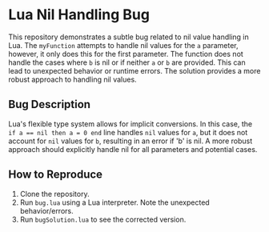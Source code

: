 # Lua Nil Handling Bug

This repository demonstrates a subtle bug related to nil value handling in Lua. The `myFunction` attempts to handle nil values for the `a` parameter, however, it only does this for the first parameter.  The function does not handle the cases where `b` is nil or if neither `a` or `b` are provided.  This can lead to unexpected behavior or runtime errors.  The solution provides a more robust approach to handling nil values.

## Bug Description
Lua's flexible type system allows for implicit conversions. In this case, the `if a == nil then a = 0 end` line handles `nil` values for `a`, but it does not account for `nil` values for `b`, resulting in an error if 'b' is nil. A more robust approach should explicitly handle nil for all parameters and potential cases.

## How to Reproduce
1. Clone the repository.
2. Run `bug.lua` using a Lua interpreter. Note the unexpected behavior/errors.
3. Run `bugSolution.lua` to see the corrected version.